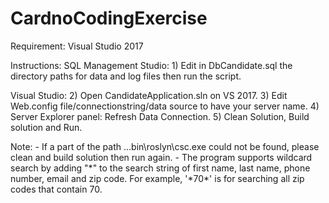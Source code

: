 # CardnoCodingExercise

Requirement:
Visual Studio 2017

Instructions: 
SQL Management Studio:
	1) Edit in DbCandidate.sql the directory paths for data and log files then run the script.

Visual Studio:
	2) Open CandidateApplication.sln on VS 2017.
	3) Edit Web.config file/connectionstring/data source to have your server name. 
	4) Server Explorer panel: Refresh Data Connection.
	5) Clean Solution, Build solution and Run.

Note:
	- If a part of the path ...bin\roslyn\csc.exe could not be found, please clean and build solution then run again.
	- The program supports wildcard search by adding "\*" to the search string of first name, last name, phone number, email 	and zip code. For example, '\*70\*' is for searching all zip codes that contain 70.
